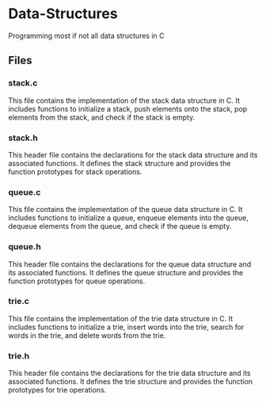 # Data-Structures
Programming most if not all data structures in C

## Files

### stack.c
This file contains the implementation of the stack data structure in C. It includes functions to initialize a stack, push elements onto the stack, pop elements from the stack, and check if the stack is empty.

### stack.h
This header file contains the declarations for the stack data structure and its associated functions. It defines the stack structure and provides the function prototypes for stack operations.

### queue.c
This file contains the implementation of the queue data structure in C. It includes functions to initialize a queue, enqueue elements into the queue, dequeue elements from the queue, and check if the queue is empty.

### queue.h
This header file contains the declarations for the queue data structure and its associated functions. It defines the queue structure and provides the function prototypes for queue operations.

### trie.c
This file contains the implementation of the trie data structure in C. It includes functions to initialize a trie, insert words into the trie, search for words in the trie, and delete words from the trie.

### trie.h
This header file contains the declarations for the trie data structure and its associated functions. It defines the trie structure and provides the function prototypes for trie operations.